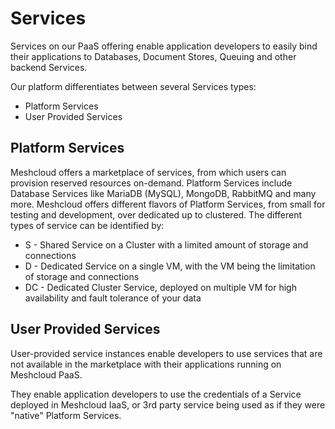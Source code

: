 # Services

Services on our PaaS offering enable application developers to easily bind their applications to Databases, Document Stores, Queuing and other backend Services.

Our platform differentiates between several Services types:

* Platform Services
* User Provided Services

## Platform Services

Meshcloud offers a marketplace of services, from which users can provision reserved resources on-demand. Platform Services include Database Services like MariaDB \(MySQL\), MongoDB, RabbitMQ and many more. Meshcloud offers different flavors of Platform Services, from small for testing and development, over dedicated up to clustered. The different types of service can be identified by:

* S - Shared Service on a Cluster with a limited amount of storage and connections
* D - Dedicated Service on a single VM, with the VM being the limitation of storage and connections
* DC - Dedicated Cluster Service, deployed on multiple VM for high availability and fault tolerance of your data

## User Provided Services

User-provided service instances enable developers to use services that are not available in the marketplace with their applications running on Meshcloud PaaS.

They enable application developers to use the credentials of a Service deployed in Meshcloud IaaS, or 3rd party service being used as if they were "native" Platform Services.

